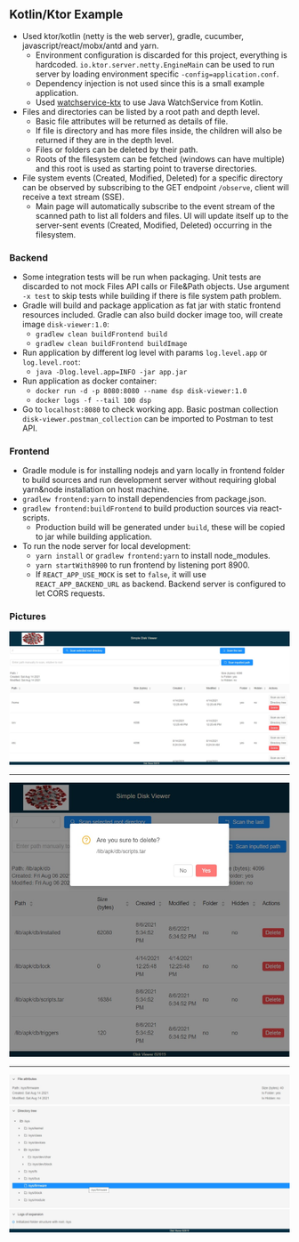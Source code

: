## Kotlin/Ktor Example

- Used ktor/kotlin (netty is the web server), gradle, cucumber, javascript/react/mobx/antd and yarn.
    - Environment configuration is discarded for this project, everything is hardcoded.
      `io.ktor.server.netty.EngineMain` can be used to run server by loading environment
      specific `-config=application.conf`.
    - Dependency injection is not used since this is a small example application.
    - Used [watchservice-ktx](https://github.com/vishna/watchservice-ktx) to use Java WatchService from Kotlin.
- Files and directories can be listed by a root path and depth level.
    - Basic file attributes will be returned as details of file.
    - If file is directory and has more files inside, the children will also be returned if they are in the depth level.
    - Files or folders can be deleted by their path.
    - Roots of the filesystem can be fetched (windows can have multiple) and this root is used as starting point to
      traverse directories.
- File system events (Created, Modified, Deleted) for a specific directory can be observed by subscribing to the GET
  endpoint `/observe`, client will receive a text stream (SSE).
    - Main page will automatically subscribe to the event stream of the scanned path to list all folders and files. UI
      will update itself up to the server-sent events (Created, Modified, Deleted) occurring in the filesystem.

### Backend

- Some integration tests will be run when packaging. Unit tests are discarded to not mock Files API calls or File&Path
  objects. Use argument `-x test` to skip tests while building if there is file system path problem.
- Gradle will build and package application as fat jar with static frontend resources included. Gradle can also build
  docker image too, will create image `disk-viewer:1.0`:
    - `gradlew clean buildFrontend build`
    - `gradlew clean buildFrontend buildImage`
- Run application by different log level with params `log.level.app` or `log.level.root`:
    - `java -Dlog.level.app=INFO -jar app.jar`
- Run application as docker container:
    - `docker run -d -p 8080:8080 --name dsp disk-viewer:1.0`
    - `docker logs -f --tail 100 dsp`
- Go to `localhost:8080` to check working app. Basic postman collection `disk-viewer.postman_collection` can be imported
  to Postman to test API.

### Frontend

- Gradle module is for installing nodejs and yarn locally in frontend folder to build sources and run development server
  without requiring global yarn&node installation on host machine.
- `gradlew frontend:yarn` to install dependencies from package.json.
- `gradlew frontend:buildFrontend` to build production sources via react-scripts.
    - Production build will be generated under `build`, these will be copied to jar while building application.
- To run the node server for local development:
    - `yarn install` or `gradlew frontend:yarn` to install node_modules.
    - `yarn startWith8900` to run frontend by listening port 8900.
    - If `REACT_APP_USE_MOCK` is set to `false`, it will use `REACT_APP_BACKEND_URL` as backend. Backend server is
      configured to let CORS requests.

### Pictures

![1](readme-resources/1.jpg)

---

![2](readme-resources/2.jpg)

---

![3](readme-resources/3.jpg)